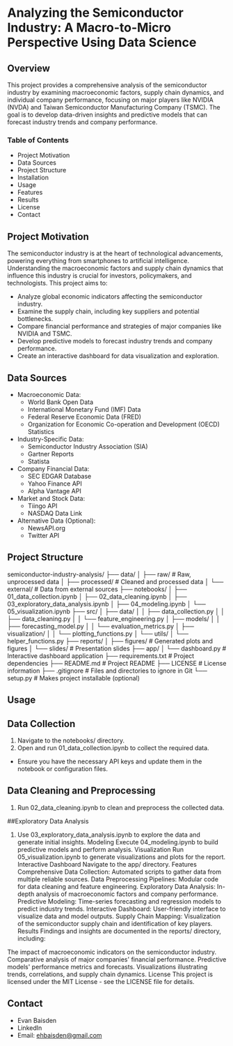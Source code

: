 # Analyzing the Semiconductor Industry: A Macro-to-Micro Perspective Using Data Science

## Overview

This project provides a comprehensive analysis of the semiconductor industry by examining macroeconomic factors, supply chain dynamics, and individual company performance, focusing on major players like NVIDIA (NVDA) and Taiwan Semiconductor Manufacturing Company (TSMC). The goal is to develop data-driven insights and predictive models that can forecast industry trends and company performance.

### Table of Contents

- Project Motivation
- Data Sources
- Project Structure
- Installation
- Usage
- Features
- Results
- License
- Contact

## Project Motivation

The semiconductor industry is at the heart of technological advancements, powering everything from smartphones to artificial intelligence. Understanding the macroeconomic factors and supply chain dynamics that influence this industry is crucial for investors, policymakers, and technologists. This project aims to:

- Analyze global economic indicators affecting the semiconductor industry.
- Examine the supply chain, including key suppliers and potential bottlenecks.
- Compare financial performance and strategies of major companies like NVIDIA and TSMC.
- Develop predictive models to forecast industry trends and company performance.
- Create an interactive dashboard for data visualization and exploration.

## Data Sources

- Macroeconomic Data:
  - World Bank Open Data
  - International Monetary Fund (IMF) Data
  - Federal Reserve Economic Data (FRED)
  - Organization for Economic Co-operation and Development (OECD) Statistics
- Industry-Specific Data:
  - Semiconductor Industry Association (SIA)
  - Gartner Reports
  - Statista
- Company Financial Data:
  - SEC EDGAR Database
  - Yahoo Finance API
  - Alpha Vantage API
- Market and Stock Data:
  - Tiingo API
  - NASDAQ Data Link
- Alternative Data (Optional):
  - NewsAPI.org
  - Twitter API

## Project Structure
semiconductor-industry-analysis/
├── data/
│   ├── raw/                  # Raw, unprocessed data
│   ├── processed/            # Cleaned and processed data
│   └── external/             # Data from external sources
├── notebooks/
│   ├── 01_data_collection.ipynb
│   ├── 02_data_cleaning.ipynb
│   ├── 03_exploratory_data_analysis.ipynb
│   ├── 04_modeling.ipynb
│   └── 05_visualization.ipynb
├── src/
│   ├── data/
│   │   ├── data_collection.py
│   │   ├── data_cleaning.py
│   │   └── feature_engineering.py
│   ├── models/
│   │   ├── forecasting_model.py
│   │   └── evaluation_metrics.py
│   ├── visualization/
│   │   └── plotting_functions.py
│   └── utils/
│       └── helper_functions.py
├── reports/
│   ├── figures/              # Generated plots and figures
│   └── slides/               # Presentation slides
├── app/
│   └── dashboard.py          # Interactive dashboard application
├── requirements.txt          # Project dependencies
├── README.md                 # Project README
├── LICENSE                   # License information
├── .gitignore                # Files and directories to ignore in Git
└── setup.py                  # Makes project installable (optional)

## Usage
## Data Collection
1. Navigate to the notebooks/ directory.
2. Open and run 01_data_collection.ipynb to collect the required data.
  - Ensure you have the necessary API keys and update them in the notebook or configuration files.

## Data Cleaning and Preprocessing
1. Run 02_data_cleaning.ipynb to clean and preprocess the collected data.

##Exploratory Data Analysis
1. Use 03_exploratory_data_analysis.ipynb to explore the data and generate initial insights.
Modeling
Execute 04_modeling.ipynb to build predictive models and perform analysis.
Visualization
Run 05_visualization.ipynb to generate visualizations and plots for the report.
Interactive Dashboard
Navigate to the app/ directory.
Features
Comprehensive Data Collection: Automated scripts to gather data from multiple reliable sources.
Data Preprocessing Pipelines: Modular code for data cleaning and feature engineering.
Exploratory Data Analysis: In-depth analysis of macroeconomic factors and company performance.
Predictive Modeling: Time-series forecasting and regression models to predict industry trends.
Interactive Dashboard: User-friendly interface to visualize data and model outputs.
Supply Chain Mapping: Visualization of the semiconductor supply chain and identification of key players.
Results
Findings and insights are documented in the reports/ directory, including:

The impact of macroeconomic indicators on the semiconductor industry.
Comparative analysis of major companies' financial performance.
Predictive models' performance metrics and forecasts.
Visualizations illustrating trends, correlations, and supply chain dynamics.
License
This project is licensed under the MIT License - see the LICENSE file for details.

## Contact
- Evan Baisden
- LinkedIn
- Email: ehbaisden@gmail.com
